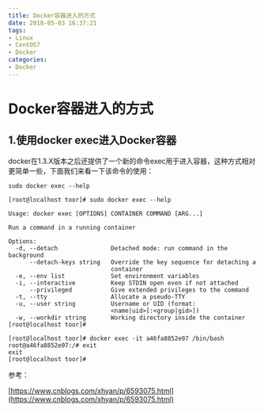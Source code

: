 ```yaml
---
title: Docker容器进入的方式
date: 2018-05-03 16:37:21
tags:
- Linux
- CentOS7
- Docker
categories: 
- Docker
---
```

# Docker容器进入的方式

## 1.使用docker exec进入Docker容器

docker在1.3.X版本之后还提供了一个新的命令exec用于进入容器，这种方式相对更简单一些，下面我们来看一下该命令的使用：

``` docker
sudo docker exec --help
```

``` linux
[root@localhost toor]# sudo docker exec --help

Usage: docker exec [OPTIONS] CONTAINER COMMAND [ARG...]

Run a command in a running container

Options:
  -d, --detach               Detached mode: run command in the background
      --detach-keys string   Override the key sequence for detaching a
                             container
  -e, --env list             Set environment variables
  -i, --interactive          Keep STDIN open even if not attached
      --privileged           Give extended privileges to the command
  -t, --tty                  Allocate a pseudo-TTY
  -u, --user string          Username or UID (format:
                             <name|uid>[:<group|gid>])
  -w, --workdir string       Working directory inside the container
[root@localhost toor]#
```

``` docker
[root@localhost toor]# docker exec -it a46fa8852e07 /bin/bash
root@a46fa8852e07:/# exit
exit
[root@localhost toor]#
```

参考：

[https://www.cnblogs.com/xhyan/p/6593075.html](https://www.cnblogs.com/xhyan/p/6593075.html)